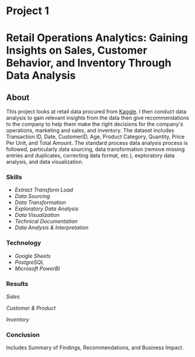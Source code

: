 # Project 1 
# Retail Operations Analytics: Gaining Insights on Sales, Customer Behavior, and Inventory Through Data Analysis

## About 

This project looks at retail data procured from [Kaggle](https://www.kaggle.com/datasets/mohammadtalib786/retail-sales-dataset/data). I then conduct data analysis to gain relevant insights from the data then give recommendations to the company to help them make the right decisions for the company's operations, marketing and sales, and inventory. The dataset includes Transaction ID, Date, CustomerID, Age, Product Category, Quantity, Price Per Unit, and Total Amount. The standard process data analysis process is followed, particularly data sourcing, data transformation (remove missing entries and duplicates, correcting data format, etc.), exploratory data analysis, and data visualization.

<h3><strong>Skills</strong></h3>

* *Extract Transform Load*
* *Data Sourcing*
* *Data Transformation*
* *Exploratory Data Analysis*
* *Data Visualization*
* *Technical Documentation*
* *Data Analysis & Interpretation*

<h3><strong>Technology</strong></h3>

* *Google Sheets* 
* *PostgreSQL*
* *Microsoft PowerBI*

<h3><strong>Results</strong></h3>

*Sales*

*Customer & Product*

*Inventory*

<h3><strong>Conclusion</strong></h3>

 Includes Summary of Findings, Recommendations, and Business Impact.
